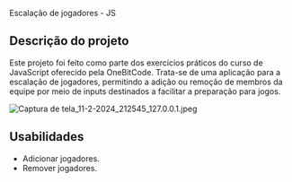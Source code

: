 Escalação de jogadores - JS

## Descrição do projeto

Este projeto foi feito como parte dos exercícios práticos do curso de JavaScript oferecido pela OneBitCode. Trata-se de uma aplicação para a escalação de jogadores, permitindo a adição ou remoção de membros da equipe por meio de inputs destinados a facilitar a preparação para jogos.

![Captura de tela_11-2-2024_212545_127.0.0.1.jpeg](https://prod-files-secure.s3.us-west-2.amazonaws.com/face855b-0206-4a8e-9a7d-2ed6a95643c1/fc8e168d-ef2f-4669-b4e0-bb41a114ac70/Captura_de_tela_11-2-2024_212545_127.0.0.1.jpeg)

## Usabilidades

- Adicionar jogadores.
- Remover jogadores.
